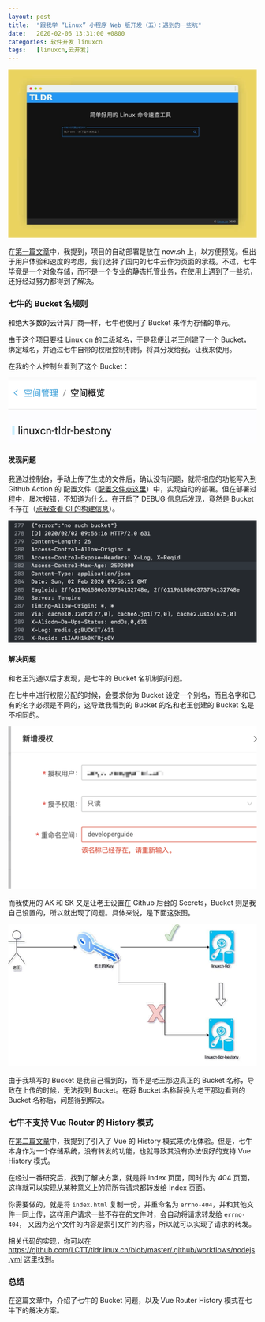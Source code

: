```yaml
---
layout: post
title:	"跟我学 “Linux” 小程序 Web 版开发（五）：遇到的一些坑"
date:	2020-02-06 13:31:00 +0800 
categories:	软件开发 linuxcn 
tags:	[linuxcn,云开发]
---
```



![](/Asserts/Images/album/202002/06/133006v9rbiijiwiwwfqif.jpg)


在[第一篇文章](/article-11844-1.html)中，我提到，项目的自动部署是放在 now.sh 上，以方便预览。但出于用户体验和速度的考虑，我们选择了国内的七牛云作为页面的承载。不过，七牛毕竟是一个对象存储，而不是一个专业的静态托管业务，在使用上遇到了一些坑，还好经过努力都得到了解决。


### 七牛的 Bucket 名规则


和绝大多数的云计算厂商一样，七牛也使用了 Bucket 来作为存储的单元。


由于这个项目要挂 Linux.cn 的二级域名，于是我便让老王创建了一个 Bucket，绑定域名，并通过七牛自带的权限控制机制，将其分发给我，让我来使用。


在我的个人控制台看到了这个 Bucket：


![](/Asserts/Images/album/202002/06/133123yws3rzmz5qxwsrrt.png)


#### 发现问题


我通过控制台，手动上传了生成的文件后，确认没有问题，就将相应的功能写入到 Github Action 的 配置文件（[配置文件点这里](https://github.com/LCTT/tldr.linux.cn/blob/master/.github/workflows/nodejs.yml)）中，实现自动的部署。但在部署过程中，屡次报错，不知道为什么。在开启了 DEBUG 信息后发现，竟然是 Bucket 不存在（[点我查看 CI 的构建信息](https://github.com/LCTT/tldr.linux.cn/runs/421608751?check_suite_focus=true)）。


![](/Asserts/Images/album/202002/06/133123nzb0prbddr0cbrzg.png)


#### 解决问题


和老王沟通以后才发现，是七牛的 Bucket 名机制的问题。


在七牛中进行权限分配的时候，会要求你为 Bucket 设定一个别名，而且名字和已有的名字必须是不同的，这导致我看到的 Bucket 的名和老王创建的 Bucket 名是不相同的。


![](/Asserts/Images/album/202002/06/133124ovvps3nz4nkvpv9n.png)


而我使用的 AK 和 SK 又是让老王设置在 Github 后台的 Secrets，Bucket 则是我自己设置的，所以就出现了问题。具体来说，是下面这张图。


![](/Asserts/Images/album/202002/06/133124dem09w3konoo99zw.jpg)


由于我填写的 Bucket 是我自己看到的，而不是老王那边真正的 Bucket 名称，导致在上传的时候，无法找到 Bucket。在将 Bucket 名称替换为老王那边看到的 Bucket 名称后，问题得到解决。


### 七牛不支持 Vue Router 的 History 模式


在[第二篇文章](/article-11848-1.html)中，我提到了引入了 Vue 的 History 模式来优化体验。但是，七牛本身作为一个存储系统，没有转发的功能，也就导致其没有办法很好的支持 Vue History 模式。


在经过一番研究后，找到了解决方案，就是将 index 页面，同时作为 404 页面，这样就可以实现从某种意义上的将所有请求都转发给 Index 页面。


你需要做的，就是将 `index.html` 复制一份，并重命名为 `errno-404`，并和其他文件一同上传，这样用户请求一些不存在的文件时，会自动将请求转发给 `errno-404`， 又因为这个文件的内容是索引文件的内容，所以就可以实现了请求的转发。


相关代码的实现，你可以在 <https://github.com/LCTT/tldr.linux.cn/blob/master/.github/workflows/nodejs.yml> 这里找到。


### 总结


在这篇文章中，介绍了七牛的 Bucket 问题，以及 Vue Router History 模式在七牛下的解决方案。

